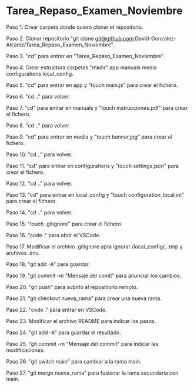 # Tarea_Repaso_Examen_Noviembre

Paso 1. Crear carpeta donde quiero clonar el repositorio.

Paso 2. Clonar repositorio "git clone git@github.com:David-Gonzalez-Alcaniz/Tarea_Repaso_Examen_Noviembre".

Paso 3. "cd" para entrar en "Tarea_Repaso_Examen_Noviembre".

Paso 4. Crear estructura carpetas "mkdir" app manuals media configurations local_config.

Paso 5. "cd" para entrar en app y "touch main.js" para crear el fichero.

Paso 6. "cd .." para volver.

Paso 7. "cd" para entrar en manuals y "touch instrucciones.pdf" para crear el fichero.

Paso 8. "cd .." para volver.

Paso 9. "cd" para entrar en media y "touch banner,jpg" para crear el fichero.

Paso 10. "cd .." para volver.

Paso 11. "cd" para entrar en configurations y "touch settings.json" para crear el fichero.

Paso 12. "cd .." para volver.

Paso 13. "cd" para entrar en local_config y "touch configuration_local.ini" para crear el fichero.

Paso 14. "cd .." para volver.

Paso 15. "touch .gitignore" para crear el fichero.

Paso 16. "code ." para abrir el VSCode.

Paso 17. Modificar el archivo .gitignore apra ignorar /local_config/, .tmp y archivos .env.

Paso 18. "git add -A" para guardar.

Paso 19. "git commit -m "Mensaje del comit" para anunciar los cambios.

Paso 20. "git push" para subirlo al repositiorio remoto.

Paso 21. "git checkout nueva_rama" para crear una nueva rama.

Paso 22. "code ." para entrar en VSCode.

Paso 23. Modificar el archivo README para indicar los pasos.

Paso 24. "git add -A" para guardar el resultado.

Paso 25. "git commit -m "Mensaje del commit" para indicar las modificaciones.

Paso 26. "git switch main" para cambiar a la rama main.

Paso 27. "git merge nueva_rama" para fusionar la rama secundaria con main.

